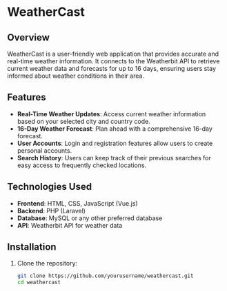 # WeatherCast

## Overview
WeatherCast is a user-friendly web application that provides accurate and real-time weather information. It connects to the Weatherbit API to retrieve current weather data and forecasts for up to 16 days, ensuring users stay informed about weather conditions in their area.

## Features
- **Real-Time Weather Updates**: Access current weather information based on your selected city and country code.
- **16-Day Weather Forecast**: Plan ahead with a comprehensive 16-day forecast.
- **User Accounts**: Login and registration features allow users to create personal accounts.
- **Search History**: Users can keep track of their previous searches for easy access to frequently checked locations.

## Technologies Used
- **Frontend**: HTML, CSS, JavaScript (Vue.js)
- **Backend**: PHP (Laravel)
- **Database**: MySQL or any other preferred database
- **API**: Weatherbit API for weather data

## Installation
1. Clone the repository:
   ```bash
   git clone https://github.com/yourusername/weathercast.git
   cd weathercast
